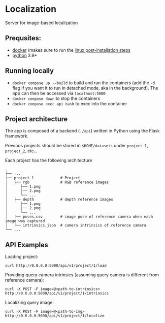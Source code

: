 # Localization

Server for image-based localization

## Prequsites:

- [docker](https://docs.docker.com/engine/install/) (makes sure to run the
  [linux post-installation steps](https://docs.docker.com/engine/install/linux-postinstall/)
- [python](https://www.python.org/downloads/) 3.9+

## Running locally

- `docker compose up --build` to build and run the containers (add the `-d`
  flag if you want it to run in detached mode, aka in the background). The app
  can then be accessed via `localhost:5000`
- `docker compose down` to stop the containers
- `docker compose exec api bash` to exec into the container

## Project architecture

The app is composed of a backend (`./api`) written in Python using the Flask
framework.

Previous projects should be stored in `$HOME/datasets` under `project_1`, `project_2`, etc...

Each project has the following architecture
```
.
├── ...
├── project_1            # Project
│   ├── rgb              # RGB reference images
│      ├── 1.png         
│      |── 2.png                            
│      └── ...                            
│   ├── depth            # depth reference images
│      ├── 1.png         
│      |── 2.png                            
│      └── ...         
│   |── poses.csv        # image pose of reference camera when each image was captured
│   └── intrinsics.json  # camera intrinsics of reference camera
└── ...
```
## API Examples
Loading project: 
```
curl http://0.0.0.0:5000/api/v1/project/1/load
```
Providing query camera intrinsics (assuming query camera is different from reference camera):
```
curl -X POST -F image=@<path-to-intrinsics> http://0.0.0.0:5000/api/v1/project/1/intrinsics
```
Localizing query image:
```
curl -X POST -F image=@<path-to-img> http://0.0.0.0:5000/api/v1/project/1/localize
```
